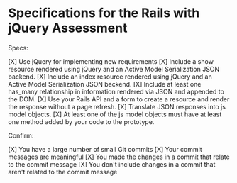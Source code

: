 # Specifications for the Rails with jQuery Assessment

Specs:

 [X] Use jQuery for implementing new requirements
 [X] Include a show resource rendered using jQuery and an Active Model Serialization JSON backend.
 [X] Include an index resource rendered using jQuery and an Active Model Serialization JSON backend.
 [X] Include at least one has_many relationship in information rendered via JSON and appended to the DOM.
 [X] Use your Rails API and a form to create a resource and render the response without a page refresh.
 [X] Translate JSON responses into js model objects.
 [X] At least one of the js model objects must have at least one method added by your code to the prototype.

Confirm:

 [X] You have a large number of small Git commits
 [X] Your commit messages are meaningful
 [X] You made the changes in a commit that relate to the commit message
 [X] You don't include changes in a commit that aren't related to the commit message